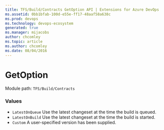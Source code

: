 ```yaml
---
title: TFS/Build/Contracts GetOption API | Extensions for Azure DevOps Services
ms.assetid: 0bb1bfab-100d-e55e-ff17-48aaf58a638c
ms.prod: devops
ms.technology: devops-ecosystem
generated: true
ms.manager: mijacobs
author: chcomley
ms.topic: article
ms.author: chcomley
ms.date: 08/04/2016
---
```


# GetOption

Module path: `TFS/Build/Contracts`

### Values

* `LatestOnQueue` Use the latest changeset at the time the build is queued.
* `LatestOnBuild` Use the latest changeset at the time the build is started.
* `Custom` A user-specified version has been supplied.
